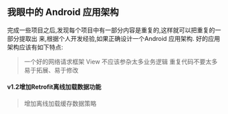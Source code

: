 ## 我眼中的 Android 应用架构

完成一些项目之后,发现每个项目中有一部分内容是重复的,这样就可以把重复的一部分提取出
来,根据个人开发经验,如果正确设计一个Android 应用架构.
好的应用架构应该有如下特点:

>   一个好的网络请求框架
>   View 不应该参杂太多业务逻辑
>   重复代码不要太多
>   易于拓展、易于修改

#### v1.2增加Retrofit离线加载数据功能
> 增加离线加载缓存数据策略
